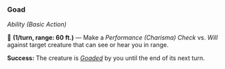 ### Goad
*Ability (Basic Action)*  

🔷 **(1/turn, range: 60 ft.)** — Make a *Performance (Charisma) Check* vs. *Will* against target creature that can see or hear you in range.

**Success:** The creature is *[Goaded]* by you until the end of its next turn.

[Goaded]: ../../Conditions/Goaded.md
